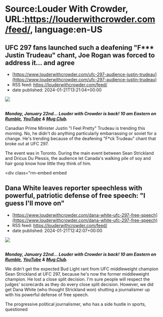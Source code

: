 # Source:Louder With Crowder, URL:https://louderwithcrowder.com/feed/, language:en-US

## UFC 297 fans launched such a deafening "F*** Justin Trudeau" chant, Joe Rogan was forced to address it... and agree
 - [https://www.louderwithcrowder.com/ufc-297-audience-justin-trudeau](https://www.louderwithcrowder.com/ufc-297-audience-justin-trudeau)
 - RSS feed: https://louderwithcrowder.com/feed/
 - date published: 2024-01-21T13:21:04+00:00

<img src="https://www.louderwithcrowder.com/media-library/image.png?id=51142560&amp;width=1200&amp;height=800&amp;coordinates=200%2C0%2C0%2C0" /><br /><br /><p><strong><em>Monday, January 22nd... Louder with Crowder is back! 10 am Eastern on <a href="https://rumble.com/c/StevenCrowder" target="_blank">Rumble</a>, <a href="https://www.youtube.com/@StevenCrowder" rel="noopener noreferrer" target="_blank">YouTube</a> & <a href="https://www.louderwithcrowder.com/MugClub" target="_self">Mug Club</a>.</em></strong></p><p>Canadian Prime Minister Justin "I Feel Pretty" Trudeau is trending this morning. No, he didn't do anything particularly embarrassing or soviet for a change. He's trending because of the deafening "F*ck Trudeau" chant that broke out at UFC 297.</p><p>The event was in Toronto. During the main event between Sean Strickland and Dricus Du Plessis, the audience let Canada's walking pile of soy and hair goop know how little they think of him.</p><div class="rm-embed embed

## Dana White leaves reporter speechless with powerful, patriotic defense of free speech: "I guess I'll move on"
 - [https://www.louderwithcrowder.com/dana-white-ufc-297-free-speech](https://www.louderwithcrowder.com/dana-white-ufc-297-free-speech)
 - RSS feed: https://louderwithcrowder.com/feed/
 - date published: 2024-01-21T12:42:07+00:00

<img src="https://www.louderwithcrowder.com/media-library/image.png?id=51142358&amp;width=1200&amp;height=800&amp;coordinates=83%2C0%2C117%2C0" /><br /><br /><p><strong><em>Monday, January 22nd... Louder with Crowder is back! 10 am Eastern on <a href="https://rumble.com/c/StevenCrowder" target="_blank">Rumble</a>, <a href="https://www.youtube.com/@StevenCrowder" target="_blank">YouTube</a> & <a href="https://www.louderwithcrowder.com/MugClub" target="_blank">Mug Club</a>.</em></strong></p><p>We didn't get the expected Bud Light rant from UFC middleweight champion Sean Strickland at UFC 297, because he's now the former middleweight champion. He lost a close split decision. I'm sure people will respect the judges' scorecards as they do every close split decision. However, we did get Dana White (who thought Strickland won) shutting a journalismer up with his powerful defense of free speech.</p><p>The progressive political journalismer, who has a side hustle in sports, questioned

